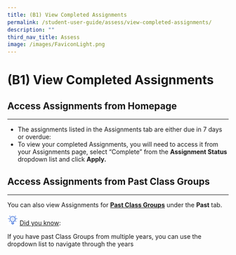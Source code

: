 ```yaml
---
title: (B1) View Completed Assignments
permalink: /student-user-guide/assess/view-completed-assignments/
description: ""
third_nav_title: Assess
image: /images/FaviconLight.png
---
```

<h1 id="-1-view-completed-assignments">(B1) View Completed Assignments</h1>
<h2 id="-access-assignments-from-homepage-">Access Assignments from Homepage</h2>
<hr>
<ul>
<li>The assignments listed in the Assignments tab are either due in 7 days or overdue:</li>
<li>To view your completed Assignments, you will need to access it from your Assignments page, select “Complete” from the <strong>Assignment Status</strong> dropdown list and click <strong>Apply.</strong></li>
</ul>
<h2 id="-access-assignments-from-past-class-groups-">Access Assignments from Past Class Groups</h2>
<hr>
<p>You can also view Assignments for  <strong><a target="_blank" href="/student-user-guide/organise/access-past-class-groups/">Past Class Groups</a></strong> under the <strong>Past</strong> tab.</p>
<img style="width:1.5rem; display: inline;" src="/images/Icons/Bulb32.svg"> <u>Did you know</u>: 
<p>If you have past Class Groups from multiple years, you can use the dropdown list to navigate through the years</p>